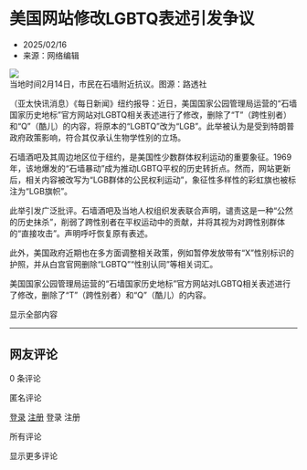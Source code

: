 # 美国网站修改LGBTQ表述引发争议

- 2025/02/16  
- 来源：网络编辑

![](http://www.jpchinapress.com/image/2025-02-16/thumb/1340666573480285835.png)  
当地时间2月14日，市民在石墙附近抗议。图源：路透社

（亚太快讯消息）《每日新闻》纽约报导：近日，美国国家公园管理局运营的“石墙国家历史地标”官方网站对LGBTQ相关表述进行了修改，删除了“T”（跨性别者）和“Q”（酷儿）的内容，将原本的“LGBTQ”改为“LGB”。此举被认为是受到特朗普政府政策影响，符合其仅承认生物学性别的立场。

石墙酒吧及其周边地区位于纽约，是美国性少数群体权利运动的重要象征。1969年，该地爆发的“石墙暴动”成为推动LGBTQ平权的历史转折点。然而，网站更新后，相关内容被改写为“LGB群体的公民权利运动”，象征性多样性的彩虹旗也被标注为“LGB旗帜”。

此举引发广泛批评。石墙酒吧及当地人权组织发表联合声明，谴责这是一种“公然的历史抹杀”，削弱了跨性别者在平权运动中的贡献，并将其视为对跨性别群体的“直接攻击”。声明呼吁恢复原有表述。

此外，美国政府近期也在多方面调整相关政策，例如暂停发放带有“X”性别标识的护照，并从白宫官网删除“LGBTQ”“性别认同”等相关词汇。

美国国家公园管理局运营的“石墙国家历史地标”官方网站对LGBTQ相关表述进行了修改，删除了“T”（跨性别者）和“Q”（酷儿）的内容。

显示全部内容

---

## 网友评论

0 条评论

匿名评论

[登录](/login.html) [注册](/register.html) 登录 注册

所有评论

显示更多评论